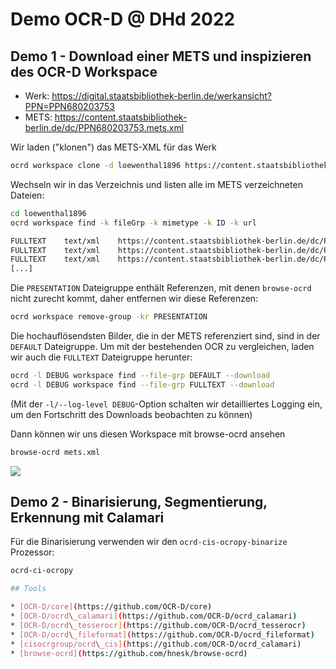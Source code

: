 # Demo OCR-D @ DHd 2022

## Demo 1 - Download einer METS und inspizieren des OCR-D Workspace

* Werk: https://digital.staatsbibliothek-berlin.de/werkansicht?PPN=PPN680203753
* METS: https://content.staatsbibliothek-berlin.de/dc/PPN680203753.mets.xml

Wir laden ("klonen") das METS-XML für das Werk

```sh
ocrd workspace clone -d loewenthal1896 https://content.staatsbibliothek-berlin.de/dc/PPN680203753.mets.xml
```

Wechseln wir in das Verzeichnis und listen alle im METS verzeichneten Dateien:

```sh
cd loewenthal1896
ocrd workspace find -k fileGrp -k mimetype -k ID -k url

FULLTEXT	text/xml	https://content.staatsbibliothek-berlin.de/dc/PPN680203753-00000001.ocr.xml	FILE_0001_FULLTEXT
FULLTEXT	text/xml	https://content.staatsbibliothek-berlin.de/dc/PPN680203753-00000002.ocr.xml	FILE_0002_FULLTEXT
FULLTEXT	text/xml	https://content.staatsbibliothek-berlin.de/dc/PPN680203753-00000003.ocr.xml	FILE_0003_FULLTEXT
[...]
```

Die `PRESENTATION` Dateigruppe enthält Referenzen, mit denen `browse-ocrd` nicht zurecht kommt, daher entfernen wir diese Referenzen:

```sh
ocrd workspace remove-group -kr PRESENTATION
```

Die hochauflösendsten Bilder, die in der METS referenziert sind, sind in der
`DEFAULT` Dateigruppe. Um mit der bestehenden OCR zu vergleichen, laden wir
auch die `FULLTEXT` Dateigruppe herunter:

```sh
ocrd -l DEBUG workspace find --file-grp DEFAULT --download
ocrd -l DEBUG workspace find --file-grp FULLTEXT --download
```

(Mit der `-l/--log-level DEBUG`-Option schalten wir detailliertes Logging ein, um den Fortschritt des Downloads beobachten zu können)

Dann können wir uns diesen Workspace mit browse-ocrd ansehen

```sh
browse-ocrd mets.xml
```

![](screenshot/browse-ocrd-01.png)

## Demo 2 - Binarisierung, Segmentierung, Erkennung mit Calamari

Für die Binarisierung verwenden wir den `ocrd-cis-ocropy-binarize` Prozessor:

```sh
ocrd-ci-ocropy

## Tools

* [OCR-D/core](https://github.com/OCR-D/core)
* [OCR-D/ocrd\_calamari](https://github.com/OCR-D/ocrd_calamari)
* [OCR-D/ocrd\_tesserocr](https://github.com/OCR-D/ocrd_tesserocr)
* [OCR-D/ocrd\_fileformat](https://github.com/OCR-D/ocrd_fileformat)
* [cisocrgroup/ocrd\_cis](https://github.com/OCR-D/ocrd_calamari)
* [browse-ocrd](https://github.com/hnesk/browse-ocrd)

